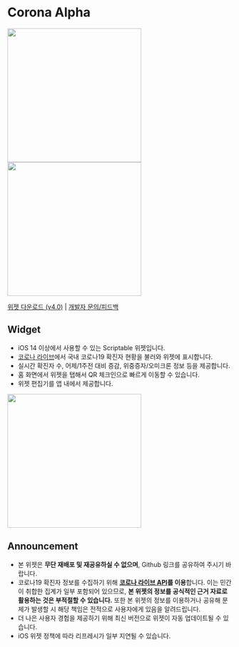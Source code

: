 # Corona Alpha
<div>
<img width="300" src="https://user-images.githubusercontent.com/63099769/156920456-9726b2b8-602d-4455-a288-77e8db159b8e.jpeg">
<img width="300" src="https://user-images.githubusercontent.com/63099769/156920457-e52c58c7-0797-4256-93ee-a081509dd67b.jpeg">
</div>

[위젯 다운로드 (v4.0)](https://github.com/unvsDev/corona-alpha/releases/download/4.0/CoronaAlpha.scriptable) | [개발자 문의/피드백](https://discord.gg/BCP2S7BdaC)

## Widget
- iOS 14 이상에서 사용할 수 있는 Scriptable 위젯입니다.
- [코로나 라이브](https://corona-live.com/)에서 국내 코로나19 확진자 현황을 불러와 위젯에 표시합니다.
- 실시간 확진자 수, 어제/1주전 대비 증감, 위중증자/오미크론 정보 등을 제공합니다.
- 홈 화면에서 위젯을 탭해서 QR 체크인으로 빠르게 이동할 수 있습니다.
- 위젯 편집기를 앱 내에서 제공합니다.
<div>
<img width="300" src="https://user-images.githubusercontent.com/63099769/156920562-d5c30acd-d446-4a2d-bd1e-d233dc139845.jpeg">
</div>

## Announcement
- 본 위젯은 **무단 재배포 및 재공유하실 수 없으며**, Github 링크를 공유하여 주시기 바랍니다.
- 코로나19 확진자 정보를 수집하기 위해 **[코로나 라이브 API](https://corona-live.com/)를 이용**합니다. 이는 민간이 취합한 집계가 일부 포함되어 있으므로, **본 위젯의 정보를 공식적인 근거 자료로 활용하는 것은 부적절할 수 있습니다.** 또한 본 위젯의 정보를 이용하거나 공유해 문제가 발생할 시 해당 책임은 전적으로 사용자에게 있음을 알려드립니다.
- 더 나은 사용자 경험을 제공하기 위해 최신 버전으로 위젯이 자동 업데이트될 수 있습니다.
- iOS 위젯 정책에 따라 리프레시가 일부 지연될 수 있습니다.
